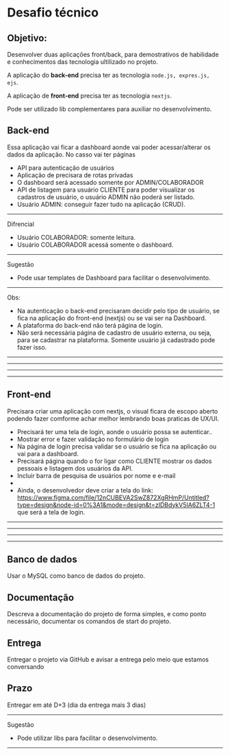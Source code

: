 
# Desafio técnico

## Objetivo:
Desenvolver duas aplicações front/back, para demostrativos de habilidade e conhecimentos das tecnologia ultilizado no projeto.

 A aplicação do **back-end** precisa ter as tecnologia `node.js, expres.js, ejs`.

 A aplicação de **front-end** precisa ter as tecnologia `nextjs`.

Pode ser utilizado lib complementares para auxiliar no desenvolvimento.

## Back-end
Essa aplicação vai ficar a dashboard aonde vai poder acessar/alterar os dados da aplicação. No casso vai ter páginas

 - API para autenticação de usuários
 - Aplicação de precisara de rotas privadas
 - O dashboard será acessado somente por ADMIN/COLABORADOR
 - API de listagem para usuário CLIENTE para poder visualizar os cadastros de usuário, o usuário ADMIN não poderá ser listado.
 - Usuário ADMIN: conseguir fazer tudo na aplicação (CRUD).
____
Difrencial
 - Usuário COLABORADOR: somente leitura.
 - Usuário COLABORADOR acessá somente o dashboard.

------
Sugestão
 - Pode usar templates de Dashboard para facilitar o desenvolvimento.
------
 Obs:
 - Na autenticação o back-end precisaram decidir pelo tipo de usuário, se fica na aplicação do front-end (nextjs) ou se vai ser na Dashboard.
 - A plataforma do back-end não terá página de login.
 - Não será necessária página de cadastro de usuário externa, ou seja, para se cadastrar na plataforma. Somente usuário já cadastrado pode fazer isso.

-----
-----
-----
-----

## Front-end
Precisara criar uma aplicação com nextjs, o visual ficara de escopo aberto podendo fazer comforme achar melhor lembrando boas praticas de UX/UI.

 - Precisará ter uma tela de login, aonde o usuário possa se autenticar..
 - Mostrar error e fazer validação no formulário de login
 - Na página de login precisa validar se o usuário se fica na aplicação ou vai para a dashboard.
 - Precisará página quando o for ligar como CLIENTE mostrar os dados pessoais e listagem dos usuários da API.
 - Incluir barra de pesquisa de usuários por nome e e-mail 
 - 
 - Ainda, o desenvolvedor deve criar a tela do link: https://www.figma.com/file/12nCUBEVA2SwZ872XgRHmP/Untitled?type=design&node-id=0%3A1&mode=design&t=zIDBdykV5IA6ZLT4-1 que será a tela de login.

-----
-----
-----
-----

## Banco de dados
Usar o MySQL como banco de dados do projeto.

## Documentação
Descreva a documentação do projeto de forma simples, e como ponto necessário, documentar os comandos de start do projeto.

## Entrega
Entregar o projeto via GitHub e avisar a entrega pelo meio que estamos conversando

## Prazo
Entregar em até D+3 (dia da entrega mais 3 dias)

------
Sugestão
 - Pode utilizar libs para facilitar o desenvolvimento.
------

